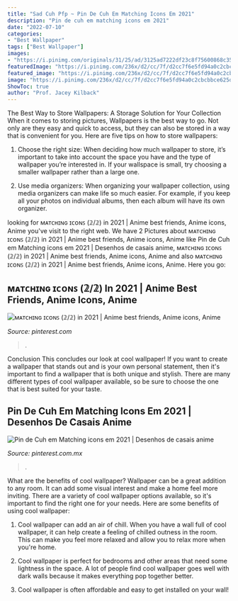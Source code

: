 ```yaml
---
title: "Sad Cuh Pfp ~ Pin De Cuh Em Matching Icons Em 2021"
description: "Pin de cuh em matching icons em 2021"
date: "2022-07-10"
categories:
- "Best Wallpaper"
tags: ["Best Wallpaper"]
images:
- "https://i.pinimg.com/originals/31/25/ad/3125ad7222df23c8f75600868c357156.jpg"
featuredImage: "https://i.pinimg.com/236x/d2/cc/7f/d2cc7f6e5fd94a0c2cbcbbce625d4fd0.jpg?nii=t"
featured_image: "https://i.pinimg.com/236x/d2/cc/7f/d2cc7f6e5fd94a0c2cbcbbce625d4fd0.jpg?nii=t"
image: "https://i.pinimg.com/236x/d2/cc/7f/d2cc7f6e5fd94a0c2cbcbbce625d4fd0.jpg?nii=t"
ShowToc: true
author: "Prof. Jacey Kilback"
---
```



The Best Way to Store Wallpapers: A Storage Solution for Your Collection
When it comes to storing pictures, Wallpapers is the best way to go. Not only are they easy and quick to access, but they can also be stored in a way that is convenient for you. Here are five tips on how to store wallpapers:
1) Choose the right size: When deciding how much wallpaper to store, it’s important to take into account the space you have and the type of wallpaper you’re interested in. If your wallspace is small, try choosing a smaller wallpaper rather than a large one.

2) Use media organizers: When organizing your wallpaper collection, using media organizers can make life so much easier. For example, if you keep all your photos on individual albums, then each album will have its own organizer.

	

		
looking for ᴍᴀᴛᴄʜɪɴɢ ɪᴄᴏɴꜱ (𝟚/𝟚) in 2021 | Anime best friends, Anime icons, Anime you've visit to the right web. We have 2 Pictures about ᴍᴀᴛᴄʜɪɴɢ ɪᴄᴏɴꜱ (𝟚/𝟚) in 2021 | Anime best friends, Anime icons, Anime like Pin de Cuh em Matching icons em 2021 | Desenhos de casais anime, ᴍᴀᴛᴄʜɪɴɢ ɪᴄᴏɴꜱ (𝟚/𝟚) in 2021 | Anime best friends, Anime icons, Anime and also ᴍᴀᴛᴄʜɪɴɢ ɪᴄᴏɴꜱ (𝟚/𝟚) in 2021 | Anime best friends, Anime icons, Anime. Here you go:
		
    
## ᴍᴀᴛᴄʜɪɴɢ ɪᴄᴏɴꜱ (𝟚/𝟚) In 2021 | Anime Best Friends, Anime Icons, Anime

<img loading=lazy src="https://i.pinimg.com/236x/d2/cc/7f/d2cc7f6e5fd94a0c2cbcbbce625d4fd0.jpg?nii=t" onerror="this.onerror=null;this.src='https://tse1.mm.bing.net/th?id=OIP.757ZCfFD_MY7g_Bd1nS2QQAAAA&amp;pid=15.1';" alt="ᴍᴀᴛᴄʜɪɴɢ ɪᴄᴏɴꜱ (𝟚/𝟚) in 2021 | Anime best friends, Anime icons, Anime">

_Source: pinterest.com_

>. 

	

Conclusion
This concludes our look at cool wallpaper! If you want to create a wallpaper that stands out and is your own personal statement, then it's important to find a wallpaper that is both unique and stylish. There are many different types of cool wallpaper available, so be sure to choose the one that is best suited for your taste.

    
## Pin De Cuh Em Matching Icons Em 2021 | Desenhos De Casais Anime

<img loading=lazy src="https://i.pinimg.com/originals/31/25/ad/3125ad7222df23c8f75600868c357156.jpg" onerror="this.onerror=null;this.src='https://tse4.mm.bing.net/th?id=OIP.CiHmuzk7vU0Mg0wwUn519QAAAA&amp;pid=15.1';" alt="Pin de Cuh em Matching icons em 2021 | Desenhos de casais anime">

_Source: pinterest.com.mx_

>. 

	

What are the benefits of cool wallpaper?
Wallpaper can be a great addition to any room. It can add some visual interest and make a home feel more inviting. There are a variety of cool wallpaper options available, so it's important to find the right one for your needs. Here are some benefits of using cool wallpaper: 
1. Cool wallpaper can add an air of chill. When you have a wall full of cool wallpaper, it can help create a feeling of chilled outness in the room. This can make you feel more relaxed and allow you to relax more when you're home. 

2. Cool wallpaper is perfect for bedrooms and other areas that need some lightness in the space. A lot of people find cool wallpaper goes well with dark walls because it makes everything pop together better. 

3. Cool wallpaper is often affordable and easy to get installed on your wall!

